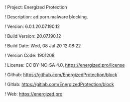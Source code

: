 ! Project: Energized Protection

! Description: ad.porn.malware blocking.

! Version: 6.0.1.20.07.190.12

! Build Version: 20.07.190.12

! Build Date: Wed, 08 Jul 20 12:08:22

! Version Code: 1901208

! License: CC BY-NC-SA 4.0, https://energized.pro/license

! Github: https://github.com/EnergizedProtection/block

! Gitlab: https://gitlab.com/EnergizedProtection/block


! Web: https://energized.pro
